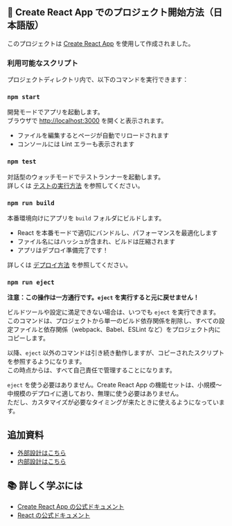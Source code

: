 ## 🚀 Create React App でのプロジェクト開始方法（日本語版）

このプロジェクトは [Create React App](https://github.com/facebook/create-react-app) を使用して作成されました。

### 利用可能なスクリプト

プロジェクトディレクトリ内で、以下のコマンドを実行できます：

### `npm start`

開発モードでアプリを起動します。  
ブラウザで [http://localhost:3000](http://localhost:3000) を開くと表示されます。

- ファイルを編集するとページが自動でリロードされます  
- コンソールには Lint エラーも表示されます

### `npm test`

対話型のウォッチモードでテストランナーを起動します。  
詳しくは [テストの実行方法](https://facebook.github.io/create-react-app/docs/running-tests) を参照してください。

### `npm run build`

本番環境向けにアプリを `build` フォルダにビルドします。

- React を本番モードで適切にバンドルし、パフォーマンスを最適化します  
- ファイル名にはハッシュが含まれ、ビルドは圧縮されます  
- アプリはデプロイ準備完了です！

詳しくは [デプロイ方法](https://facebook.github.io/create-react-app/docs/deployment) を参照してください。

### `npm run eject`

**注意：この操作は一方通行です。`eject` を実行すると元に戻せません！**

ビルドツールや設定に満足できない場合は、いつでも `eject` を実行できます。  
このコマンドは、プロジェクトから単一のビルド依存関係を削除し、すべての設定ファイルと依存関係（webpack、Babel、ESLint など）をプロジェクト内にコピーします。

以降、`eject` 以外のコマンドは引き続き動作しますが、コピーされたスクリプトを参照するようになります。  
この時点からは、すべて自己責任で管理することになります。

`eject` を使う必要はありません。Create React App の機能セットは、小規模〜中規模のデプロイに適しており、無理に使う必要はありません。  
ただし、カスタマイズが必要なタイミングが来たときに使えるようになっています。

## 追加資料

- [外部設計はこちら](docs/WorkoutMenuApp_外部設計.md)
- [内部設計はこちら](docs/WorkoutMenuApp_内部設計.md)


## 📚 詳しく学ぶには

- [Create React App の公式ドキュメント](https://facebook.github.io/create-react-app/docs/getting-started)  
- [React の公式ドキュメント](https://reactjs.org/)

